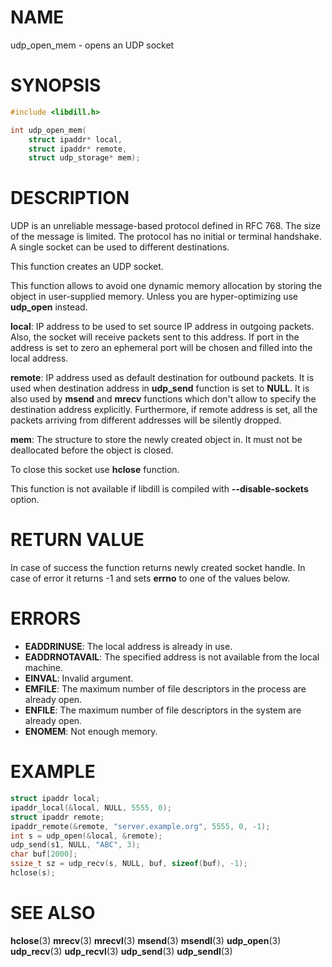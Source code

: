 # NAME

 udp_open_mem - opens an UDP socket

# SYNOPSIS

```c
#include <libdill.h>

int udp_open_mem(
    struct ipaddr* local,
    struct ipaddr* remote,
    struct udp_storage* mem);
```

# DESCRIPTION

 UDP is an unreliable message-based protocol defined in RFC 768. The size of the message is limited. The protocol has no initial or terminal handshake. A single socket can be used to different destinations.

 This function creates an UDP socket.

 This function allows to avoid one dynamic memory allocation by storing the object in user-supplied memory. Unless you are hyper-optimizing use **udp_open** instead.

 **local**: IP  address to be used to set source IP address in outgoing packets. Also, the socket will receive packets sent to this address. If port in the address is set to zero an ephemeral port will be chosen and filled into the local address.

 **remote**: IP address used as default destination for outbound packets. It is used when destination address in **udp_send** function is set to **NULL**. It is also used by **msend** and **mrecv** functions which don't allow to specify the destination address explicitly. Furthermore, if remote address is set, all the packets arriving from different addresses will be silently dropped.

 **mem**: The structure to store the newly created object in. It must not be deallocated before the object is closed.

 To close this socket use **hclose** function.

 This function is not available if libdill is compiled with **--disable-sockets** option.

# RETURN VALUE

 In case of success the function returns newly created socket handle. In case of error it returns -1 and sets **errno** to one of the values below.

# ERRORS

* **EADDRINUSE**: The local address is already in use.
* **EADDRNOTAVAIL**: The specified address is not available from the local machine.
* **EINVAL**: Invalid argument.
* **EMFILE**: The maximum number of file descriptors in the process are already open.
* **ENFILE**: The maximum number of file descriptors in the system are already open.
* **ENOMEM**: Not enough memory.

# EXAMPLE

```c
struct ipaddr local;
ipaddr_local(&local, NULL, 5555, 0);
struct ipaddr remote;
ipaddr_remote(&remote, "server.example.org", 5555, 0, -1);
int s = udp_open(&local, &remote);
udp_send(s1, NULL, "ABC", 3);
char buf[2000];
ssize_t sz = udp_recv(s, NULL, buf, sizeof(buf), -1);
hclose(s);
```

# SEE ALSO

 **hclose**(3) **mrecv**(3) **mrecvl**(3) **msend**(3) **msendl**(3) **udp_open**(3) **udp_recv**(3) **udp_recvl**(3) **udp_send**(3) **udp_sendl**(3) 

